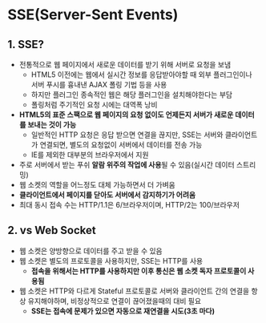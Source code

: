 # SSE(Server-Sent Events)
## 1. SSE?
- 전통적으로 웹 페이지에서 새로운 데이터를 받기 위해 서버로 요청을 보냄
  - HTML5 이전에는 웹에서 실시간 정보를 응답받아야할 때 외부 플러그인이나 서버 푸시를 흉내낸 AJAX 폴링 기법 등을 사용
  - 하지만 플러그인 종속적인 웹은 해당 플러그인을 설치해야한다는 부담
  - 폴링처럼 주기적인 요청 시에는 대역폭 낭비
- **HTML5의 표준 스팩으로 웹 페이지의 요청 없이도 언제든지 서버가 새로운 데이터를 보내는 것이 가능**
  - 일반적인 HTTP 요청은 응답 받으면 연결을 끊지만, SSE는 서버와 클라이언트가 연결되면, 별도의 요청없이 서버에서 데이터를 전송 가능
  - IE를 제외한 대부분의 브라우저에서 지원
- 주로 서버에서 받는 푸쉬 **알람 위주의 작업에 사용**될 수 있음(실시간 데이터 스트리밍)
- 웹 소켓의 역할을 어느정도 대체 가능하면서 더 가벼움
- **클라이언트에서 페이지를 닫아도 서버에서 감지하기가 어려움**
- 최대 동시 접속 수는 HTTP/1.1은 6/브라우저이며, HTTP/2는 100/브라우저

## 2. vs Web Socket
- 웹 소켓은 양방향으로 데이터를 주고 받을 수 있음
- 웹 소켓은 별도의 프로토콜을 사용하지만, SSE는 HTTP를 사용
  - **접속을 위해서는 HTTP를 사용하지만 이후 통신은 웹 소켓 독자 프로토콜이 사용됨**
- 웹 소켓은 HTTP와 다르게 Stateful 프로토콜로 서버와 클라이언트 간의 연결을 항상 유지해야하며, 비정상적으로 연결이 끊어졌을때의 대비 필요
  - **SSE는 접속에 문제가 있으면 자동으로 재연결을 시도(3초 마다)**
